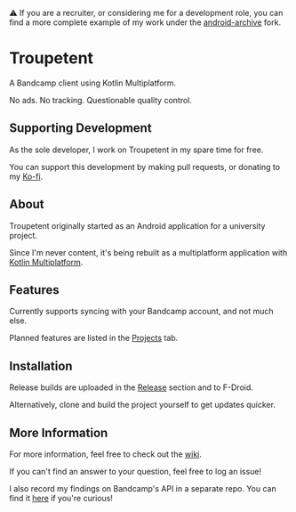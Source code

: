 ⚠️ If you are a recruiter, or considering me for a development role, you can find a more complete example of my work under the [android-archive](https://github.com/har-nick/troupetent/tree/android-archive) fork.

# Troupetent

A Bandcamp client using Kotlin Multiplatform.

No ads. No tracking. Questionable quality control.

## Supporting Development

As the sole developer, I work on Troupetent in my spare time for free.

You can support this development by making pull requests, or donating to my [Ko-fi](https://ko-fi.com/harnick).

## About

Troupetent originally started as an Android application for a university project.

Since I'm never content, it's being rebuilt as a multiplatform application with [Kotlin Multiplatform](https://kotlinlang.org/lp/mobile/).

## Features

Currently supports syncing with your Bandcamp account, and not much else.

Planned features are listed in the [Projects](https://github.com/har-nick/troupetent/projects?query=is:open) tab.

## Installation

Release builds are uploaded in the [Release](https://github.com/har-nick/troupetent/releases) section and to F-Droid.

Alternatively, clone and build the project yourself to get updates quicker.

## More Information

For more information, feel free to check out the [wiki](https://github.com/har-nick/troupetent/wiki).

If you can't find an answer to your question, feel free to log an issue!

I also record my findings on Bandcamp's API in a separate repo. You can find it [here](https://github.com/har-nick/bandcamp-api-docs/wiki) if you're curious!
